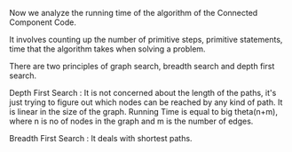 Now we analyze the running time of the algorithm of the Connected Component Code.

It involves counting up the number of primitive steps, primitive statements, time that the algorithm takes when solving a problem.

There are two principles of graph search, breadth search and depth first search.

Depth First Search : It is not concerned about the length of the paths, it's just trying to figure out which nodes can be reached by any kind of path.
It is linear in the size of the graph. Running Time is equal to big theta(n+m), where n is no of nodes in the graph and m is the number of edges.

Breadth First Search : It deals with shortest paths.